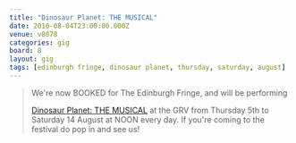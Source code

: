 ```yaml
---
title: "Dinosaur Planet: THE MUSICAL"
date: 2010-08-04T23:00:00.000Z
venue: v8078
categories: gig
board: 8
layout: gig
tags: [edinburgh fringe, dinosaur planet, thursday, saturday, august]
---
```

<blockquote>We're now BOOKED for The Edinburgh Fringe, and will be performing

<a href="https://www.google.co.uk/search?q=dinosaur+planet+the+musical">Dinosaur Planet: THE MUSICAL</a> at the GRV from Thursday 5th to Saturday 14 August at NOON every day. If you're coming to the festival do pop in and see us!</blockquote>
